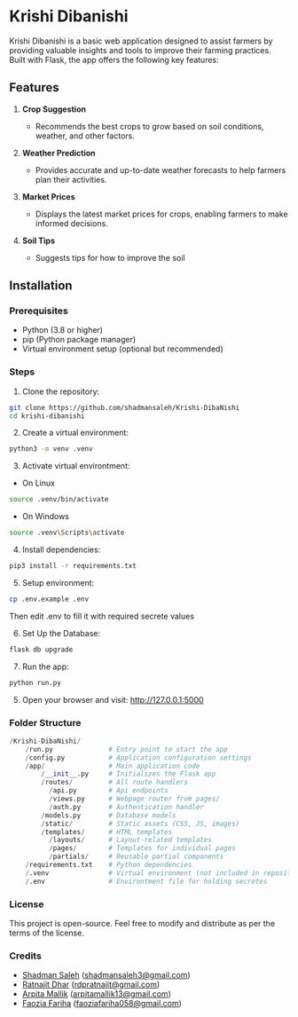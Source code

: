 # Krishi Dibanishi

Krishi Dibanishi is a basic web application designed to assist farmers by providing valuable insights and tools to improve their farming practices. Built with Flask, the app offers the following key features:

## Features
1. **Crop Suggestion**
   - Recommends the best crops to grow based on soil conditions, weather, and other factors.

2. **Weather Prediction**
   - Provides accurate and up-to-date weather forecasts to help farmers plan their activities.

3. **Market Prices**
   - Displays the latest market prices for crops, enabling farmers to make informed decisions.

4. **Soil Tips**
   - Suggests tips for how to improve the soil

## Installation

### Prerequisites
- Python (3.8 or higher)
- pip (Python package manager)
- Virtual environment setup (optional but recommended)

### Steps
1. Clone the repository:
```bash
git clone https://github.com/shadmansaleh/Krishi-DibaNishi
cd krishi-dibanishi
```
2. Create a virtual environment:

```bash
python3 -m venv .venv
```

3. Activate virtual environtment:

- On Linux
```bash
source .venv/bin/activate
```

- On Windows
```bash
source .venv\Scripts\activate
```

4. Install dependencies:

```bash
pip3 install -r requirements.txt
```

5. Setup environment:

```bash
cp .env.example .env
```
Then edit .env to fill it with required secrete values

6. Set Up the Database:
```bash
flask db upgrade
```

7. Run the app:
```bash
python run.py
```

5. Open your browser and visit:
    http://127.0.0.1:5000

### Folder Structure

```python
/Krishi-DibaNishi/
    /run.py              # Entry point to start the app
    /config.py           # Application configuration settings
    /app/                # Main application code
        /__init__.py     # Initializes the Flask app
        /routes/         # All route handlers
          /api.py        # Api endpoints
          /views.py      # Webpage router from pages/
          /auth.py       # Authentication handler
        /models.py       # Database models
        /static/         # Static assets (CSS, JS, images)
        /templates/      # HTML templates
          /layouts/      # Layout-related templates
          /pages/        # Templates for individual pages
          /partials/     # Reusable partial components
    /requirements.txt    # Python dependencies
    /.venv               # Virtual environment (not included in repository)
    /.env                # Environtment file for holding secretes
```

### License

This project is open-source. Feel free to modify and distribute as per the terms of the license.

### Credits
- [Shadman Saleh](https://github.com/shadmansaleh) ([shadmansaleh3@gmail.com](mailto://shadmansaleh3@gmail.com))
- [Ratnajit Dhar](https://github.com/ratnajit-dhar) ([rdpratnajit@gmail.com](mailto://rdpratnajit@gmail.com))
- [Arpita Mallik](https://github.com/ArpitaMallik) ([arpitamallik13@gmail.com](mailto://arpitamallik13@gmail.com))
- [Faozia Fariha](https://github.com/bountyhunter12) ([faoziafariha058@gmail.com](mailto://faoziafariha058@gmail.com))
